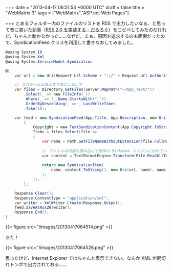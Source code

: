 
+++
date = "2013-04-17 06:51:53 +0000 UTC"
draft = false
title = "WebMatrix 3"
tags = ["WebMatrix","ASP.net Web Pages"]

+++
とあるフォルダー内のファイルのリストを RSS で出力したいなぁ、と思って昔に書いた記事（<a href="https://blog.daruyanagi.jp/entry/2012/02/02/225759">RSS 2.0 を実装する - だるろぐ</a>）をコピペしてみたのだけれど、ちゃんと動かなかった……なぜだ。まぁ、原因を追求するのも面倒だったので、SyndicationFeed クラスを利用して書きなおしてみました。
```cs
@using System.IO
@using System.Xml
@using System.ServiceModel.Syndication

@{
    var url = new Uri(Request.Url.Scheme + "://" + Request.Url.Authority);

    // ココらへんはあんまり気にしないで
    var files = Directory.GetFiles(Server.MapPath("~/App_Text/"))
        .Select(_ => new FileInfo(_))
        .Where(_ => !_.Name.StartsWith("_"))
        .OrderByDescending(_ => _.LastWriteTime)
        .Take(10);

    var feed = new SyndicationFeed(App.Title, App.Description, new Uri(url, "Feed"))
        {
            Copyright = new TextSyndicationContent(App.Copyright.ToString()),
            Items = files.Select(file =>
            {
                var name = Path.GetFileNameWithoutExtension(file.FullName);
                
                // ファイルの内容を読み込んで自作の Markdown エンジンにかけている
                var content = TextFormatEngine.Transform(File.ReadAllText(file.FullName));
                
                return new SyndicationItem(
                    name, content.ToString(), new Uri(url, name), name, file.LastWriteTime
                );
            }),
        };

    Response.Clear();
    Response.ContentType = "application/xml";
    var writer = XmlWriter.Create(Response.Output);
    feed.SaveAsRss20(writer);
    Response.End();
}

```

{{< figure src="/images/20130417064514.png"  >}}

きた！

{{< figure src="/images/20130417064526.png"  >}}

思ったけど、Internet Explorer ではちゃんと表示できない。なんか XML が尻切れトンボで出力されておる……


